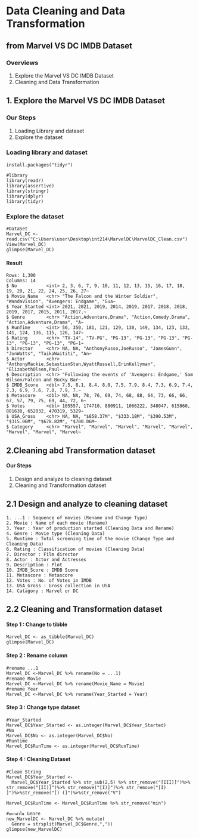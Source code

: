 # Data Cleaning and Data Transformation

## from Marvel VS DC IMDB Dataset
### Overviews

1. Explore the Marvel VS DC IMDB Dataset 
2. Cleaning and Data Transformation

## 1. Explore the Marvel VS DC IMDB Dataset
### Our Steps

1. Loading Library and dataset
2. Explore the dataset

### Loading library and dataset

```
install.packages("tidyr")

#library
library(readr)
library(assertive)
library(stringr)
library(dplyr)
library(tidyr)

```
### Explore the dataset
```
#DataSet
Marvel_DC <- read.csv("C:\Users\user\Desktop\int214\MarvelDC\MarvelDC_Clean.csv")
View(Marvel_DC)
glimpse(Marvel_DC)

```
#### Result
```
Rows: 1,300
Columns: 14
$ No           <int> 2, 3, 6, 7, 9, 10, 11, 12, 13, 15, 16, 17, 18, 19, 20, 21, 22, 24, 25, 26, 27~
$ Movie_Name   <chr> "The Falcon and the Winter Soldier", "WandaVision", "Avengers: Endgame", "Gua~
$ Year_Started <int> 2021, 2021, 2019, 2014, 2019, 2017, 2018, 2018, 2019, 2017, 2015, 2011, 2017,~
$ Genre        <chr> "Action,Adventure,Drama", "Action,Comedy,Drama", "Action,Adventure,Drama", "A~
$ RunTime      <int> 50, 350, 181, 121, 129, 130, 149, 134, 123, 133, 141, 124, 136, 115, 126, 147~
$ Rating       <chr> "TV-14", "TV-PG", "PG-13", "PG-13", "PG-13", "PG-13", "PG-13", "PG-13", "PG-1~
$ Director     <chr> NA, NA, "AnthonyRusso,JoeRusso", "JamesGunn", "JonWatts", "TaikaWaititi", "An~
$ Actor        <chr> "AnthonyMackie,SebastianStan,WyattRussell,ErinKellyman", "ElizabethOlsen,Paul~
$ Description  <chr> "Following the events of 'Avengers: Endgame,' Sam Wilson/Falcon and Bucky Bar~
$ IMDB_Score   <dbl> 7.5, 8.1, 8.4, 8.0, 7.5, 7.9, 8.4, 7.3, 6.9, 7.4, 7.3, 6.9, 7.6, 7.0, 7.9, 7.~
$ Metascore    <dbl> NA, NA, 78, 76, 69, 74, 68, 88, 64, 73, 66, 66, 67, 57, 79, 75, 69, 44, 72, 6~
$ Votes        <dbl> 105557, 174710, 880911, 1066222, 348047, 615860, 881638, 652032, 470319, 5329~
$ USA_Gross    <chr> NA, NA, "$858.37M", "$333.18M", "$390.53M", "$315.06M", "$678.82M", "$700.06M~
$ Category     <chr> "Marvel", "Marvel", "Marvel", "Marvel", "Marvel", "Marvel", "Marvel", "Marvel~

```
## 2.Cleaning abd Transformation dataset

#### Our Steps

1. Design and analyze to cleaning dataset
2. Cleaning and Transformation dataset

## 2.1 Design and analyze to cleaning dataset
```
1. ...1 : Sequence of movies (Rename and Change Type)
2. Movie : Name of each movie (Rename)
3. Year : Year of production started (Cleaning Data and Rename)
4. Genre : Movie type (Cleaning Data)
5. Runtime : Total screening time of the movie (Change Type and Cleaning Data)
6. Rating : Classification of movies (Cleaning Data)
7. Director : Film director
8. Actor : Actor and Actresses
9. Description : Plot
10. IMDB_Score : IMDB Score 
11. Metascore : Metascore
12. Votes : No. of Votes in IMDB
13. USA_Gross : Gross collection in USA
14. Catagory : Marvel or DC
```
## 2.2 Cleaning and Transformation dataset
#### Step 1 : Change to tibble
```
Marvel_DC <- as_tibble(Marvel_DC)
glimpse(Marvel_DC)
```
#### Step 2 : Rename column 
```
#rename ...1
Marvel_DC <-Marvel_DC %>% rename(No = ...1)
#rename Movie
Marvel_DC <-Marvel_DC %>% rename(Movie_Name = Movie)
#rename Year
Marvel_DC <-Marvel_DC %>% rename(Year_Started = Year)
```
#### Step 3 : Change type dataset
```
#Year_Started
Marvel_DC$Year_Started <- as.integer(Marvel_DC$Year_Started)
#No
Marvel_DC$No <- as.integer(Marvel_DC$No)
#Runtime
Marvel_DC$RunTime <- as.integer(Marvel_DC$RunTime)
```
#### Step 4 : Cleaning Dataset
```
#Clean String
Marvel_DC$Year_Started <- 
  Marvel_DC$Year_Started %>% str_sub(2,5) %>% str_remove("[III)]")%>% str_remove("[II)]")%>% str_remove("[I)]")%>% str_remove("[I) ]")%>%str_remove("[) (]")%>%str_remove("V") 
 
Marvel_DC$RunTime <- Marvel_DC$RunTime %>% str_remove("min")

#แยกค่าใน Genre
new_MarvelDC <- Marvel_DC %>% mutate(
  Genre = strsplit(Marvel_DC$Genre,","))
glimpse(new_MarvelDC)
```
